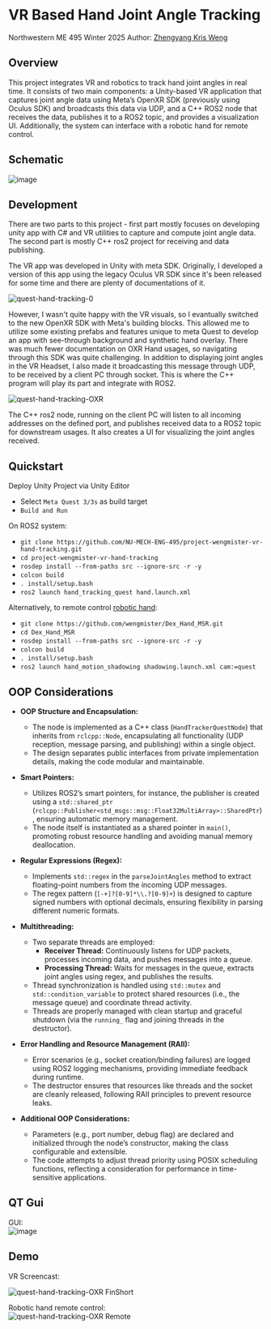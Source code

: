 # VR Based Hand Joint Angle Tracking
Northwestern ME 495 Winter 2025
Author: [Zhengyang Kris Weng](https://wengmister.github.io/)

## Overview
This project integrates VR and robotics to track hand joint angles in real time. It consists of two main components: a Unity-based VR application that captures joint angle data using Meta’s OpenXR SDK (previously using Oculus SDK) and broadcasts this data via UDP, and a C++ ROS2 node that receives the data, publishes it to a ROS2 topic, and provides a visualization UI. Additionally, the system can interface with a robotic hand for remote control.

## Schematic

![image](https://github.com/user-attachments/assets/3b029a6e-b938-49da-9050-409bfc95cc9b)


## Development

There are two parts to this project - first part mostly focuses on developing unity app with C# and VR utilities to capture and compute joint angle data. The second part is mostly C++ ros2 project for receiving and data publishing.

The VR app was developed in Unity with meta SDK. Originally, I developed a version of this app using the legacy Oculus VR SDK since it's been released for some time and there are plenty of documentations of it.  

![quest-hand-tracking-0](https://github.com/user-attachments/assets/68ea856d-b601-449d-8e76-2763f2d7fafe)

However, I wasn't quite happy with the VR visuals, so I evantually switched to the new OpenXR SDK with Meta's building blocks. This allowed me to utilize some existing prefabs and features unique to meta Quest to develop an app with see-through background and synthetic hand overlay. There was much fewer documentation on OXR Hand usages, so navigating through this SDK was quite challenging. In addition to displaying joint angles in the VR Headset, I also made it broadcasting this message through UDP, to be received by a client PC through socket. This is where the C++ program will play its part and integrate with ROS2.    


![quest-hand-tracking-OXR](https://github.com/user-attachments/assets/7a6bdc8c-7d12-4ca9-99d1-74bc6c4448e3)

The C++ ros2 node, running on the client PC will listen to all incoming addresses on the defined port, and publishes received data to a ROS2 topic for downstream usages. It also creates a UI for visualizing the joint angles received.

## Quickstart

Deploy Unity Project via Unity Editor
- Select `Meta Quest 3/3s` as build target
- `Build and Run`

On ROS2 system:
- `git clone https://github.com/NU-MECH-ENG-495/project-wengmister-vr-hand-tracking.git`
- `cd project-wengmister-vr-hand-tracking`
- `rosdep install --from-paths src --ignore-src -r -y`
- `colcon build`
- `. install/setup.bash`
- `ros2 launch hand_tracking_quest hand.launch.xml`



Alternatively, to remote control [robotic hand](https://github.com/wengmister/Dex_Hand_MSR):
- `git clone https://github.com/wengmister/Dex_Hand_MSR.git`
- `cd Dex_Hand_MSR`
- `rosdep install --from-paths src --ignore-src -r -y`
- `colcon build`
- `. install/setup.bash`
- `ros2 launch hand_motion_shadowing shadowing.launch.xml cam:=quest`

## OOP Considerations

- **OOP Structure and Encapsulation:**
  - The node is implemented as a C++ class (`HandTrackerQuestNode`) that inherits from `rclcpp::Node`, encapsulating all functionality (UDP reception, message parsing, and publishing) within a single object.
  - The design separates public interfaces from private implementation details, making the code modular and maintainable.

- **Smart Pointers:**
  - Utilizes ROS2’s smart pointers, for instance, the publisher is created using a `std::shared_ptr` (`rclcpp::Publisher<std_msgs::msg::Float32MultiArray>::SharedPtr`), ensuring automatic memory management.
  - The node itself is instantiated as a shared pointer in `main()`, promoting robust resource handling and avoiding manual memory deallocation.

- **Regular Expressions (Regex):**
  - Implements `std::regex` in the `parseJointAngles` method to extract floating-point numbers from the incoming UDP messages.
  - The regex pattern (`[-+]?[0-9]*\\.?[0-9]+`) is designed to capture signed numbers with optional decimals, ensuring flexibility in parsing different numeric formats.

- **Multithreading:**
  - Two separate threads are employed:
    - **Receiver Thread:** Continuously listens for UDP packets, processes incoming data, and pushes messages into a queue.
    - **Processing Thread:** Waits for messages in the queue, extracts joint angles using regex, and publishes the results.
  - Thread synchronization is handled using `std::mutex` and `std::condition_variable` to protect shared resources (i.e., the message queue) and coordinate thread activity.
  - Threads are properly managed with clean startup and graceful shutdown (via the `running_` flag and joining threads in the destructor).

- **Error Handling and Resource Management (RAII):**
  - Error scenarios (e.g., socket creation/binding failures) are logged using ROS2 logging mechanisms, providing immediate feedback during runtime.
  - The destructor ensures that resources like threads and the socket are cleanly released, following RAII principles to prevent resource leaks.

- **Additional OOP Considerations:**
  - Parameters (e.g., port number, debug flag) are declared and initialized through the node’s constructor, making the class configurable and extensible.
  - The code attempts to adjust thread priority using POSIX scheduling functions, reflecting a consideration for performance in time-sensitive applications.

## QT Gui
GUI:    
![image](https://github.com/user-attachments/assets/38c1c132-dfe4-4926-92d2-5c790d5c0728)


## Demo
VR Screencast:  

![quest-hand-tracking-OXR FinShort](https://github.com/user-attachments/assets/028d226d-eabc-4ab9-a0d7-5991a8760815)


Robotic hand remote control:    
![quest-hand-tracking-OXR Remote](https://github.com/user-attachments/assets/8e70620f-20d8-470f-9a47-385d7f58150f)

